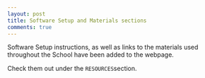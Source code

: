 ```yaml
---
layout: post
title: Software Setup and Materials sections
comments: true
---
```


Software Setup instructions, as well as links to the materials used throughout the School have been added to the webpage.

Check them out under the `RESOURCES`section.
